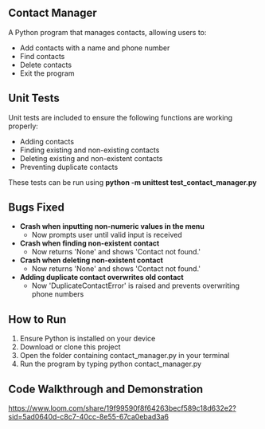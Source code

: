 ## Contact Manager
A Python program that manages contacts, allowing users to:
- Add contacts with a name and phone number
- Find contacts
- Delete contacts
- Exit the program

## Unit Tests
Unit tests are included to ensure the following functions are working properly:
- Adding contacts
- Finding existing and non-existing contacts
- Deleting existing and non-existent contacts
- Preventing duplicate contacts

These tests can be run using **python -m unittest test_contact_manager.py**

## Bugs Fixed
- **Crash when inputting non-numeric values in the menu**
    - Now prompts user until valid input is received
- **Crash when finding non-existent contact**
    - Now returns 'None' and shows 'Contact not found.'
- **Crash when deleting non-existent contact**
    - Now returns 'None' and shows 'Contact not found.'
- **Adding duplicate contact overwrites old contact**
    - Now 'DuplicateContactError' is raised and prevents overwriting phone numbers

## How to Run
1. Ensure Python is installed on your device
2. Download or clone this project
3. Open the folder containing contact_manager.py in your terminal
4. Run the program by typing python contact_manager.py

## Code Walkthrough and Demonstration
https://www.loom.com/share/19f99590f8f64263becf589c18d632e2?sid=5ad0640d-c8c7-40cc-8e55-67ca0ebad3a6

